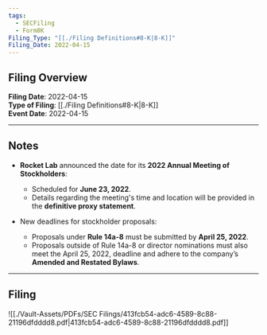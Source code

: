 ```yaml
---
tags:
  - SECFiling
  - Form8K
Filing_Type: "[[./Filing Definitions#8-K|8-K]]"
Filing_Date: 2022-04-15
---
```

## Filing Overview

**Filing Date**: 2022-04-15  
**Type of Filing**: [[./Filing Definitions#8-K|8-K]]  
**Event Date**: 2022-04-15  

---
## Notes

- **Rocket Lab** announced the date for its **2022 Annual Meeting of Stockholders**:
  - Scheduled for **June 23, 2022**.  
  - Details regarding the meeting's time and location will be provided in the **definitive proxy statement**.  

- New deadlines for stockholder proposals:
  - Proposals under **Rule 14a-8** must be submitted by **April 25, 2022**.
  - Proposals outside of Rule 14a-8 or director nominations must also meet the April 25, 2022, deadline and adhere to the company’s **Amended and Restated Bylaws**.

---
## Filing

![[./Vault-Assets/PDFs/SEC Filings/413fcb54-adc6-4589-8c88-21196dfdddd8.pdf|413fcb54-adc6-4589-8c88-21196dfdddd8.pdf]]
